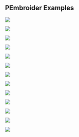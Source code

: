 ## PEmbroider Examples

![](PEmbroider_shapes/PEmbroider_shapes.png)

![](PEmbroider_strokes/PEmbroider_strokes.png)

![](PEmbroider_lines_1/PEmbroider_lines_1.png)

![](PEmbroider_shape_culling/PEmbroider_shape_culling.png)

![](PEmbroider_shape_merging/PEmbroider_shape_merging.png)

![](PEmbroider_shape_hatching_1/PEmbroider_shape_hatching_1.png)

![](PEmbroider_shape_hatching_2/PEmbroider_shape_hatching_2.png)

![](PEmbroider_shape_hatching_3/PEmbroider_shape_hatching_3.png)

![](PEmbroider_bitmap_image_1/PEmbroider_bitmap_image_1.png)

![](PEmbroider_text_1/PEmbroider_text_1.png)

![](PEmbroider_text_2/PEmbroider_text_2.png)

![](PEmbroider_text_3/PEmbroider_text_3.png)

![](PEmbroider_interactive_demo/PEmbroider_interactive_demo.png)



